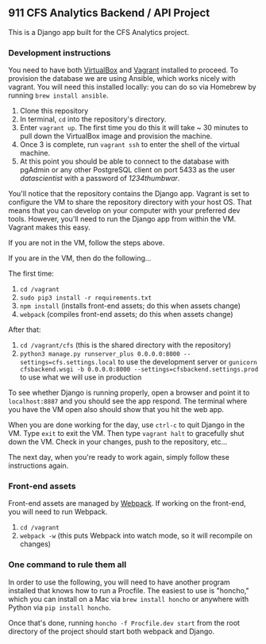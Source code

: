 ## 911 CFS Analytics Backend / API Project

This is a Django app built for the CFS Analytics project.

### Development instructions

You need to have both [VirtualBox](https://www.virtualbox.org) and [Vagrant](https://www.vagrantup.com) installed to proceed. To provision the database we are using Ansible, which works nicely with vagrant. You will need this installed locally: you can do so via Homebrew by running `brew install ansible`.

1. Clone this repository
2. In terminal, `cd` into the repository's directory.
3. Enter `vagrant up`. The first time you do this it will take ~ 30 minutes to pull down the VirtualBox image and provision the machine.
4. Once 3 is complete, run `vagrant ssh` to enter the shell of the virtual machine.
5. At this point you should be able to connect to the database with pgAdmin or any other PostgreSQL client on port 5433 as the user _datascientist_ with a password of _1234thumbwar_.

You'll notice that the repository contains the Django app. Vagrant is set to configure the VM to share the repository directory with your host OS. That means that you can develop on your computer with your preferred dev tools. However, you'll need to run the Django app from within the VM. Vagrant makes this easy.

If you are not in the VM, follow the steps above.

If you are in the VM, then do the following...

The first time:

1. `cd /vagrant`
2. `sudo pip3 install -r requirements.txt`
3. `npm install` (installs front-end assets; do this when assets change)
4. `webpack` (compiles front-end assets; do this when assets change)

After that:

1. `cd /vagrant/cfs` (this is the shared directory with the repository)
2. `python3 manage.py runserver_plus 0.0.0.0:8000 --settings=cfs.settings.local` to use the development server or `gunicorn cfsbackend.wsgi -b 0.0.0.0:8000 --settings=cfsbackend.settings.prod` to use what we will use in production

To see whether Django is running properly, open a browser and point it to `localhost:8887` and you should see the app respond. The terminal where you have the VM open also should show that you hit the web app.

When you are done working for the day, use `ctrl-c` to quit Django in the VM. Type `exit` to exit the VM. Then type `vagrant halt` to gracefully shut down the VM. Check in your changes, push to the repository, etc...

The next day, when you're ready to work again, simply follow these instructions again.

### Front-end assets

Front-end assets are managed by [Webpack](https://webpack.github.io/). If working on
the front-end, you will need to run Webpack.

1. `cd /vagrant`
2. `webpack -w` (this puts Webpack into watch mode, so it will recompile on changes)

### One command to rule them all

In order to use the following, you will need to have another program installed that
knows how to run a Procfile. The easiest to use is "honcho," which you can install
on a Mac via `brew install honcho` or anywhere with Python via `pip install honcho`.

Once that's done, running `honcho -f Procfile.dev start` from the root directory
of the project should start both webpack and Django.
